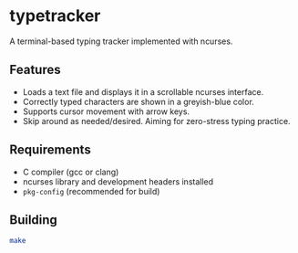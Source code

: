 # typetracker

A terminal-based typing tracker implemented with ncurses.

## Features

- Loads a text file and displays it in a scrollable ncurses interface.
- Correctly typed characters are shown in a greyish-blue color.
- Supports cursor movement with arrow keys.
- Skip around as needed/desired. Aiming for zero-stress typing practice.

## Requirements

- C compiler (gcc or clang)
- ncurses library and development headers installed
- `pkg-config` (recommended for build)

## Building

```sh
make
